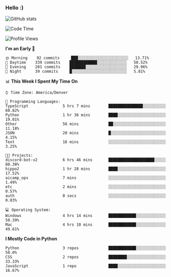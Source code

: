 ### Hello :)

![GitHub stats](https://github-readme-stats.vercel.app/api?username=neverabsolute&count_private=true&include_all_commits=true&bg_color=0D1117&text_color=F3F3F3&title_color=E1E1E1)

<!--START_SECTION:waka-->
![Code Time](http://img.shields.io/badge/Code%20Time-522%20hrs%2050%20mins-blue)

![Profile Views](http://img.shields.io/badge/Profile%20Views-9-blue)

**I'm an Early 🐤** 

```text
🌞 Morning    92 commits     ███░░░░░░░░░░░░░░░░░░░░░░   13.71% 
🌆 Daytime    339 commits    ████████████░░░░░░░░░░░░░   50.52% 
🌃 Evening    201 commits    ███████░░░░░░░░░░░░░░░░░░   29.96% 
🌙 Night      39 commits     █░░░░░░░░░░░░░░░░░░░░░░░░   5.81%

```


📊 **This Week I Spent My Time On** 

```text
⌚︎ Time Zone: America/Denver

💬 Programming Languages: 
TypeScript               5 hrs 7 mins        ███████████████░░░░░░░░░░   60.82% 
Python                   1 hr 36 mins        ████░░░░░░░░░░░░░░░░░░░░░   19.01% 
Other                    56 mins             ██░░░░░░░░░░░░░░░░░░░░░░░   11.18% 
JSON                     20 mins             █░░░░░░░░░░░░░░░░░░░░░░░░   4.15% 
Text                     16 mins             ░░░░░░░░░░░░░░░░░░░░░░░░░   3.25%

🐱‍💻 Projects: 
discord-bot-v2           6 hrs 46 mins       ████████████████████░░░░░   80.38% 
hippo2                   1 hr 28 mins        ████░░░░░░░░░░░░░░░░░░░░░   17.52% 
aicamp_ops               7 mins              ░░░░░░░░░░░░░░░░░░░░░░░░░   1.49% 
etc                      2 mins              ░░░░░░░░░░░░░░░░░░░░░░░░░   0.57% 
auth                     0 secs              ░░░░░░░░░░░░░░░░░░░░░░░░░   0.03%

💻 Operating System: 
Windows                  4 hrs 14 mins       ████████████░░░░░░░░░░░░░   50.39% 
Mac                      4 hrs 10 mins       ████████████░░░░░░░░░░░░░   49.61%

```

**I Mostly Code in Python** 

```text
Python                   3 repos             ████████████░░░░░░░░░░░░░   50.0% 
CSS                      2 repos             ████████░░░░░░░░░░░░░░░░░   33.33% 
JavaScript               1 repo              ████░░░░░░░░░░░░░░░░░░░░░   16.67%

```



<!--END_SECTION:waka-->
